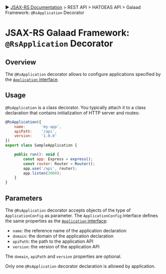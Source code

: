 :arrow_forward: [JSAX-RS Documentation](./jsax-rs-reference.md) > REST API > HATOEAS API > Galaad Framework: `@RsApplication` Decorator

# JSAX-RS Galaad Framework: `@RsApplication` Decorator

## Overview

The `@RsApplication` decorator allows to configure applications specified by the [`Application` interface](./jsax-rs-application-interface.md).

## Usage

`@RsApplication` is a class decorator. You typically attach it to a class declaration that contains initialization of HTTP server and routes:

```javascript
@RsApplication({
    name:       'my-app',
    apiPath:    '/api',
    version:    '1.0.0'
})
export class SampleApplication {

    public run(): void {
        const app: Express = express();
        const router: Router = Router();
        app.use('/api', router);
        app.listen(3000);
    }
}
```

## Parameters

The `@RsApplication` decorator accepts objects of the type of `ApplicationConfig` as parameter. The `ApplicationConfig` interface defines the same properties as the [`Application` interface](./jsax-rs-application-interface.md):

- `name`: the reference name of the application declaration
- `domain`: the domain of the application declaration
- `apiPath`: the path to the application API
- `version`: the version of the application API

The `domain`, `apiPath` and `version` properties are optional.

Only one `@RsApplication` decorator declaration is allowed by application.